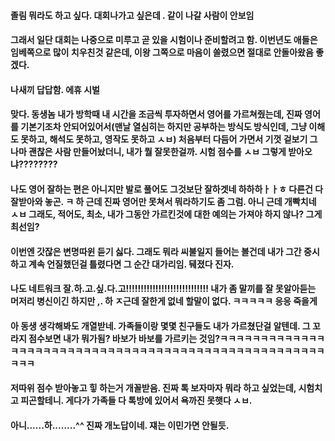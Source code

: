#### 졸림 뭐라도 하고 싶다. 대회나가고 싶은데 . 같이 나갈 사람이 안보임
#### 그래서 일단 대회는 나중으로 미루고 곧 있을 시험이나 준비할려고 함. 이번년도 애들은 임베쪽으로 많이 치우친것 같은데, 이왕 그쪽으로 마음이 쏠렸으면 절대로 안돌아왔음 좋겠다.
#### 나새끼 답답함. 에휴 시벌
#### 맞다. 동생놈 내가 방학때 내 시간을 조금씩 투자하면서 영어를 가르쳐줬는데, 진짜 영어를 기본기조차 안되어있어서(맨날 열심히는 하지만 공부하는 방식도 방식인데, 그냥 이해도 못하고, 해석도 못하고, 영작도 못하고 ㅅㅂ) 처음부터 다듬어 가면서 기껏 겉보기 그나마 괜찮은 사람 만들어놨더니, 내가 뭘 잘못한걸까. 시험 점수를 ㅅㅂ 그렇게 받아오냐????????
#### 나도 영어 잘하는 편은 아니지만 발로 풀어도 그것보단 잘하겟네 하하하ㅏㅏㅎ 다른건 다 잘받아와 놓곤. ㅋ 하 근데 진짜 영어만 못쳐서 뭐라하기도 좀 그럼. 아니 근데 개빡치네 ㅅㅂ 그래도, 적어도, 최소, 내가 그동안 가르킨것에 대한 예의는 가져야 하지 않나? 그게 최선임?
#### 이번엔 갓잖은 변명따윈 듣기 싫다. 그래도 뭐라 씨불일지 들어는 볼건데 내가 그간 중시 하고 계속 언질했던걸 틀렸다면 그 순간 대가리임. 뒈졌다 진자.
#### 나도 네트워크 잘.하.고.싶.다.고!!!!!!!!!!!!!!!!!!!!!!!!!!!! 내가 좀 말끼를 잘 못알아듣는 머저리 병신이긴 하지만 ,. 하 ㅈ근데 잘한게 없네 할말이 없다. ㅋㅋㅋㅋㅋ 응응 죽을게
#### 아 동생 생각해봐도 개열받네. 가족들이랑 몇몇 친구들도 내가 가르쳤단걸 알텐데. 그 꼬라지 점수보면 내가 뭐가됨? 바보가 바보를 가르키는 것임?ㅋㅋㅋㅋㅋㅋㅋㅋㅋㅋㅋㅋㅋㅋㅋㅋㅋㅋㅋㅋㅋㅋㅋㅋㅋㅋㅋㅋㅋㅋㅋㅋㅋㅋㅋㅋㅋㅋㅋㅋㅋㅋㅋㅋㅋㅋㅋㅋㅋㅋㅋㅋㅋㅋㅋ
#### 저따위 점수 받아놓고 힣 하는거 개꼴받음. 진짜 톡 보자마자 뭐라 하고 싶었는데, 시험치고 피곤할테니. 게다가 가족들 다 톡방에 있어서 욕까진 못햇다 ㅅㅂ.
#### 아니......하........^^ 진짜 개노답이네. 쟤는 이민가면 안될듯.